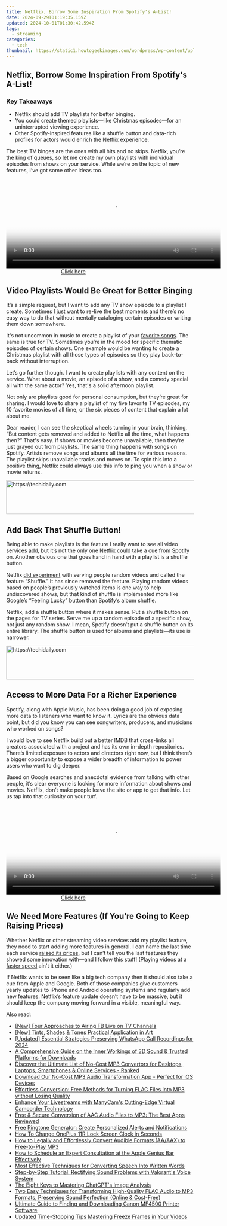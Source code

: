 ```yaml
---
title: Netflix, Borrow Some Inspiration From Spotify's A-List!
date: 2024-09-29T01:19:35.159Z
updated: 2024-10-01T01:30:42.594Z
tags:
  - streaming
categories:
  - tech
thumbnail: https://static1.howtogeekimages.com/wordpress/wp-content/uploads/2024/05/netflix-screen-with-a-representation-of-a-playlist.jpg
---
```


## Netflix, Borrow Some Inspiration From Spotify's A-List!

### Key Takeaways

* Netflix should add TV playlists for better binging.
* You could create themed playlists—like Christmas episodes—for an uninterrupted viewing experience.
* Other Spotify-inspired features like a shuffle button and data-rich profiles for actors would enrich the Netflix experience.

 The best TV binges are the ones with all hits and no skips. Netflix, you’re the king of queues, so let me create my own playlists with individual episodes from shows on your service. While we’re on the topic of new features, I’ve got some other ideas too.

<!-- affiliate ads begin -->
<span id="1982459">
					<video width="576" height="240" style="cursor:pointer"
           poster="//a.impactradius-go.com/display-clicktoplayimage/1982459.png"
           onclick="if(!this.playClicked){this.play();this.setAttribute('controls',true);this.playClicked=true;}">
	   <source src="//a.impactradius-go.com/display-ad/22993-1982459">
	   <img src="//a.impactradius-go.com/display-clicktoplayimage/1982459.png" style="border: none; height: 100%; width: 100%; object-fit: contain">
	</video>
	<div style="width:360px;text-align:center"><a href="javascript:window.open(decodeURIComponent('https%3A%2F%2Fhomestyler.sjv.io%2Fc%2F5597632%2F1982459%2F22993'), '_blank');void(0);">Click here</a></div>
</span>
<img height="0" width="0" src="https://imp.pxf.io/i/5597632/1982459/22993" style="position:absolute;visibility:hidden;" border="0" />
<!-- affiliate ads end -->

##  Video Playlists Would Be Great for Better Binging

 It’s a simple request, but I want to add any TV show episode to a playlist I create. Sometimes I just want to re-live the best moments and there’s no easy way to do that without mentally cataloging certain episodes or writing them down somewhere.

 It's not uncommon in music to create a playlist of your [favorite songs](https://win-answers.techidaily.com/baldurs-gate-3-for-windows-solving-frequent-crashes-guide/). The same is true for TV. Sometimes you’re in the mood for specific thematic episodes of certain shows. One example would be wanting to create a Christmas playlist with all those types of episodes so they play back-to-back without interruption.

 Let’s go further though. I want to create playlists with any content on the service. What about a movie, an episode of a show, and a comedy special all with the same actor? Yes, that's a solid afternoon playlist.

 Not only are playlists good for personal consumption, but they’re great for sharing. I would love to share a playlist of my five favorite TV episodes, my 10 favorite movies of all time, or the six pieces of content that explain a lot about me.

 Dear reader, I can see the skeptical wheels turning in your brain, thinking, “But content gets removed and added to Netflix all the time, what happens then?” That's easy. If shows or movies become unavailable, then they’re just grayed out from playlists. The same thing happens with songs on Spotify. Artists remove songs and albums all the time for various reasons. The playlist skips unavailable tracks and moves on. To spin this into a positive thing, Netflix could always use this info to ping you when a show or movie returns.

<!-- affiliate ads begin -->
<a href="https://unicoeye.pxf.io/c/5597632/2134229/18498" target="_top" id="2134229">
  <img src="//a.impactradius-go.com/display-ad/18498-2134229" border="0" alt="https://techidaily.com" width="728" height="90"/>
</a>
<img height="0" width="0" src="https://unicoeye.pxf.io/i/5597632/2134229/18498" style="position:absolute;visibility:hidden;" border="0" />
<!-- affiliate ads end -->

##  Add Back That Shuffle Button!

 Being able to make playlists is the feature I really want to see all video services add, but it’s not the only one Netflix could take a cue from Spotify on. Another obvious one that goes hand in hand with a playlist is a shuffle button.

 Netflix [did experiment](https://some-guidance.techidaily.com/new-transition-videos-to-tweets-effortlessly/) with serving people random videos and called the feature “Shuffle.” It has since removed the feature. Playing random videos based on people’s previously watched items is one way to help undiscovered shows, but that kind of shuffle is implemented more like Google’s “Feeling Lucky” button than Spotify’s album shuffle.

 Netflix, add a shuffle button where it makes sense. Put a shuffle button on the pages for TV series. Serve me up a random episode of a specific show, not just any random show. I mean, Spotify doesn’t put a shuffle button on its entire library. The shuffle button is used for albums and playlists—its use is narrower.

<!-- affiliate ads begin -->
<a href="https://bluettius.sjv.io/c/5597632/2139123/17108" target="_top" id="2139123">
  <img src="//a.impactradius-go.com/display-ad/17108-2139123" border="0" alt="https://techidaily.com" width="728" height="90"/>
</a>
<img height="0" width="0" src="https://bluettius.sjv.io/i/5597632/2139123/17108" style="position:absolute;visibility:hidden;" border="0" />
<!-- affiliate ads end -->

##  Access to More Data For a Richer Experience

 Spotify, along with Apple Music, has been doing a good job of exposing more data to listeners who want to know it. Lyrics are the obvious data point, but did you know you can see songwriters, producers, and musicians who worked on songs?

 I would love to see Netflix build out a better IMDB that cross-links all creators associated with a project and has its own in-depth repositories. There’s limited exposure to actors and directors right now, but I think there’s a bigger opportunity to expose a wider breadth of information to power users who want to dig deeper.

 Based on Google searches and anecdotal evidence from talking with other people, it’s clear everyone is looking for more information about shows and movies. Netflix, don’t make people leave the site or app to get that info. Let us tap into that curiosity on your turf.

<!-- affiliate ads begin -->
<span id="1982457">
					<video width="576" height="240" style="cursor:pointer"
           poster="//a.impactradius-go.com/display-clicktoplayimage/1982457.png"
           onclick="if(!this.playClicked){this.play();this.setAttribute('controls',true);this.playClicked=true;}">
	   <source src="//a.impactradius-go.com/display-ad/22993-1982457">
	   <img src="//a.impactradius-go.com/display-clicktoplayimage/1982457.png" style="border: none; height: 100%; width: 100%; object-fit: contain">
	</video>
	<div style="width:360px;text-align:center"><a href="javascript:window.open(decodeURIComponent('https%3A%2F%2Fhomestyler.sjv.io%2Fc%2F5597632%2F1982457%2F22993'), '_blank');void(0);">Click here</a></div>
</span>
<img height="0" width="0" src="https://imp.pxf.io/i/5597632/1982457/22993" style="position:absolute;visibility:hidden;" border="0" />
<!-- affiliate ads end -->

##  We Need More Features (If You’re Going to Keep Raising Prices)

 Whether Netflix or other streaming video services add my playlist feature, they need to start adding more features in general. I can name the last time each service [raised its prices](https://youtube-web.techidaily.com/emystifying-video-seo-on-youtube-as-a-novice/), but I can’t tell you the last features they showed some innovation with—and I follow this stuff! (Playing videos at a [faster speed](https://extra-hints.techidaily.com/10-sci-fi-vr-adventures-unveiling-distant-realities/) ain't it either.)

 If Netflix wants to be seen like a big tech company then it should also take a cue from Apple and Google. Both of those companies give customers yearly updates to iPhone and Android operating systems and regularly add new features. Netflix’s feature update doesn’t have to be massive, but it should keep the company moving forward in a visible, meaningful way.

<ins class="adsbygoogle"
     style="display:block"
     data-ad-format="autorelaxed"
     data-ad-client="ca-pub-7571918770474297"
     data-ad-slot="1223367746"></ins>

<ins class="adsbygoogle"
     style="display:block"
     data-ad-client="ca-pub-7571918770474297"
     data-ad-slot="8358498916"
     data-ad-format="auto"
     data-full-width-responsive="true"></ins>

<span class="atpl-alsoreadstyle">Also read:</span>
<div><ul>
<li><a href="https://facebook-videos.techidaily.com/new-four-approaches-to-airing-fb-live-on-tv-channels/"><u>[New] Four Approaches to Airing FB Live on TV Channels</u></a></li>
<li><a href="https://some-approaches.techidaily.com/new-tints-shades-and-tones-practical-application-in-art/"><u>[New] Tints, Shades & Tones Practical Application in Art</u></a></li>
<li><a href="https://on-screen-recording.techidaily.com/updated-essential-strategies-preserving-whatsapp-call-recordings-for-2024/"><u>[Updated] Essential Strategies Preserving WhatsApp Call Recordings for 2024</u></a></li>
<li><a href="https://media-tips.techidaily.com/a-comprehensive-guide-on-the-inner-workings-of-3d-sound-and-trusted-platforms-for-downloads/"><u>A Comprehensive Guide on the Inner Workings of 3D Sound & Trusted Platforms for Downloads</u></a></li>
<li><a href="https://media-tips.techidaily.com/1723620208613-discover-the-ultimate-list-of-no-cost-mp3-convertors-for-desktops-laptops-smartphones-and-online-services-ranked/"><u>Discover the Ultimate List of No-Cost MP3 Convertors for Desktops, Laptops, Smartphones & Online Services - Ranked</u></a></li>
<li><a href="https://media-tips.techidaily.com/download-our-no-cost-mp3-audio-transformation-app-perfect-for-ios-devices/"><u>Download Our No-Cost MP3 Audio Transformation App - Perfect for iOS Devices</u></a></li>
<li><a href="https://media-tips.techidaily.com/effortless-conversion-free-methods-for-turning-flac-files-into-mp3-without-losing-quality/"><u>Effortless Conversion: Free Methods for Turning FLAC Files Into MP3 without Losing Quality</u></a></li>
<li><a href="https://vp-tips.techidaily.com/enhance-your-livestreams-with-manycams-cutting-edge-virtual-camcorder-technology/"><u>Enhance Your Livestreams with ManyCam's Cutting-Edge Virtual Camcorder Technology</u></a></li>
<li><a href="https://media-tips.techidaily.com/free-and-secure-conversion-of-aac-audio-files-to-mp3-the-best-apps-reviewed/"><u>Free & Secure Conversion of AAC Audio Files to MP3: The Best Apps Reviewed</u></a></li>
<li><a href="https://media-tips.techidaily.com/free-ringtone-generator-create-personalized-alerts-and-notifications/"><u>Free Ringtone Generator: Create Personalized Alerts and Notifications</u></a></li>
<li><a href="https://easy-unlock-android.techidaily.com/how-to-change-oneplus-11r-lock-screen-clock-in-seconds-by-drfone-android/"><u>How To Change OnePlus 11R Lock Screen Clock in Seconds</u></a></li>
<li><a href="https://media-tips.techidaily.com/how-to-legally-and-effortlessly-convert-audible-formats-aaaax-to-free-to-play-mp3/"><u>How to Legally and Effortlessly Convert Audible Formats (AA/AAX) to Free-to-Play MP3</u></a></li>
<li><a href="https://tech-renaissance.techidaily.com/how-to-schedule-an-expert-consultation-at-the-apple-genius-bar-effectively/"><u>How to Schedule an Expert Consultation at the Apple Genius Bar Effectively</u></a></li>
<li><a href="https://media-tips.techidaily.com/most-effective-techniques-for-converting-speech-into-written-words/"><u>Most Effective Techniques for Converting Speech Into Written Words</u></a></li>
<li><a href="https://sound-issues.techidaily.com/step-by-step-tutorial-rectifying-sound-problems-with-valorants-voice-system/"><u>Step-by-Step Tutorial: Rectifying Sound Problems with Valorant's Voice System</u></a></li>
<li><a href="https://tech-savvy.techidaily.com/the-eight-keys-to-mastering-chatgpts-image-analysis/"><u>The Eight Keys to Mastering ChatGPT's Image Analysis</u></a></li>
<li><a href="https://media-tips.techidaily.com/two-easy-techniques-for-transforming-high-quality-flac-audio-to-mp3-formats-preserving-sound-perfection-online-and-cost-free/"><u>Two Easy Techniques for Transforming High-Quality FLAC Audio to MP3 Formats, Preserving Sound Perfection (Online & Cost-Free)</u></a></li>
<li><a href="https://win-dash.techidaily.com/ultimate-guide-to-finding-and-downloading-canon-mf4500-printer-software/"><u>Ultimate Guide to Finding and Downloading Canon MF4500 Printer Software</u></a></li>
<li><a href="https://ai-video-tools.techidaily.com/updated-time-stopping-tips-mastering-freeze-frames-in-your-videos/"><u>Updated Time-Stopping Tips Mastering Freeze Frames in Your Videos</u></a></li>
</ul></div>

